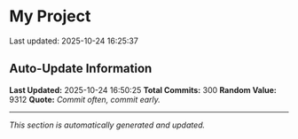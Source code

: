 # My Project


Last updated: 2025-10-24 16:25:37



















































































































































































































































































































































































































































































































































































































































































































## Auto-Update Information

**Last Updated:** 2025-10-24 16:50:25
**Total Commits:** 300
**Random Value:** 9312
**Quote:** _Commit often, commit early._

---
_This section is automatically generated and updated._